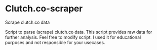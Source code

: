 # Clutch.co-scraper
Scrape clutch.co data

Script to parse (scrape) clutch.co data. This script provides raw data for further analysis. Feel free to modify script. I used it for educational purposes and not responsible for your usecases. 

